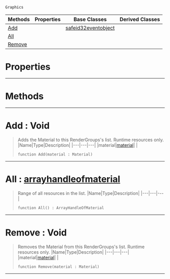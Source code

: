  `Graphics`

|Methods|Properties|Base Classes|Derived Classes|
|---|---|---|---|
|[ Add](https://plasmaengine.github.io/PlasmaDocs/Plasma1/C++/code_reference/class_reference/materiallist.md#add-void)| |[safeid32eventobject](https://plasmaengine.github.io/PlasmaDocs/Plasma1/C++/code_reference/class_reference/safeid32eventobject.md)| |
|[ All](https://plasmaengine.github.io/PlasmaDocs/Plasma1/C++/code_reference/class_reference/materiallist.md#all-plasma-engine-document)| | | |
|[ Remove](https://plasmaengine.github.io/PlasmaDocs/Plasma1/C++/code_reference/class_reference/materiallist.md#remove-void)| | | |


 #  Properties


---  
 #  Methods


---  
 #  Add : Void

> Adds the Material to this RenderGroups's list. Runtime resources only.
> |Name|Type|Description|
> |---|---|---|
> |material|[material](https://plasmaengine.github.io/PlasmaDocs/Plasma1/C++/code_reference/class_reference/material.md)| |
> ``` lang=cpp, name=Lightning
> function Add(material : Material)
> ``` 


---  
 #  All : [arrayhandleofmaterial](https://plasmaengine.github.io/PlasmaDocs/Plasma1/C++/code_reference/class_reference/arrayhandleofmaterial.md)

> Range of all resources in the list.
> |Name|Type|Description|
> |---|---|---|
> ``` lang=cpp, name=Lightning
> function All() : ArrayHandleOfMaterial
> ``` 


---  
 #  Remove : Void

> Removes the Material from this RenderGroups's list. Runtime resources only.
> |Name|Type|Description|
> |---|---|---|
> |material|[material](https://plasmaengine.github.io/PlasmaDocs/Plasma1/C++/code_reference/class_reference/material.md)| |
> ``` lang=cpp, name=Lightning
> function Remove(material : Material)
> ``` 


---  
 

 